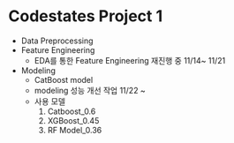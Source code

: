 # Codestates Project 1
- Data Preprocessing
- Feature Engineering
  - EDA를 통한 Feature Engineering 재진행 중 11/14~ 11/21
- Modeling
  - CatBoost model
  - modeling 성능 개선 작업 11/22 ~
  - 사용 모델
    1) Catboost_0.6
    2) XGBoost_0.45
    3) RF Model_0.36
